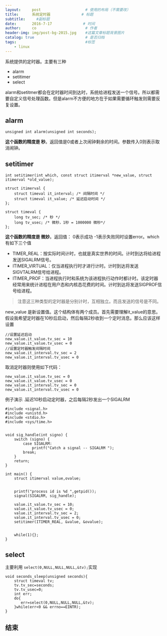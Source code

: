 ```yaml
---
layout:     post                    # 使用的布局（不需要改）
title:      系统定时器              # 标题 
subtitle:     #副标题
date:       2016-7-17              # 时间
author:     co                      # 作者
header-img: img/post-bg-2015.jpg    #这篇文章标题背景图片
catalog: true                       # 是否归档
tags:                               #标签
    - linux
---
```


系统提供的定时器。主要有三种
- alarm
- setitimer
- select

alarm和setitmer都会在定时器时间到达时，系统给进程发送一个信号。所以都需要自定义信号处理函数。但是alarm不方便的地方在于如果需要循环触发则需要反复设置。
## alarm

```
unsigned int alarm(unsigned int seconds);
```

**这个函数的精度是 秒**。返回值是0或者上次闹钟剩余的时间。参数传入0则表示取消闹钟。

## setitimer
```
int setitimer(int which, const struct itimerval *new_value, struct itimerval *old_value);

struct itimerval { 
	struct timeval it_interval; /* 间隔时间 */ 
	struct timeval it_value; /* 延迟启动时间 */ 
}; 

struct timeval { 
	long tv_sec; /* 秒 */ 
	long tv_usec; /* 微秒，1秒 = 1000000 微秒*/ 
}; 
```
**这个函数的精度是 微妙**。返回值： 0表示成功 -1表示失败同时设置error。which有如下三个值
- TIMER_REAL：按实际时间计时，也就是真实世界的时间。计时到达将给进程发送SIGALRM信号。 
- ITIMER_VIRTUAL：仅当进程执行时才进行计时。计时到达将发送SIGVTALRM信号给进程。 
- ITIMER_PROF：当进程执行时和系统为该进程执行动作时都计时。该定时器经常用来统计进程在用户态和内核态花费的时间。计时到达将发送SIGPROF信号给进程。

> 注意这三种类型的定时器是分别计时，互相独立。而且发送的信号是不同。


new_value 是新设置值。这个结构体有两个成员。首先需要理解it_value的意思。假设我希望定时器在10秒后启动，然后每隔2秒收到一个定时消息。那么应该这样设置
```
//设置延迟启动
new_value.it_value.tv_sec = 10
new_value.it_value.tv_usec = 0
//设置定时器触发间隔时间
new_value.it_interval.tv_sec = 2
new_value.it_interval.tv_usec = 0

```
取消定时器则使用如下代码：

```
new_value.it_value.tv_sec = 0
new_value.it_value.tv_usec = 0
new_value.it_interval.tv_sec = 0
new_value.it_interval.tv_usec = 0

``` 
例子演示 .延迟10秒启动定时器，之后每隔2秒发出一个SIGALRM
```
#include <signal.h> 
#include <unistd.h> 
#include <stdio.h> 
#include <sys/time.h> 


void sig_handle(int signo) { 
	switch (signo) { 
		case SIGALRM: 
			printf("Catch a signal -- SIGALRM "); 
		break; 
	} 
	return; 
} 

int main() { 
	struct itimerval value,ovalue; 
	
	
	printf("process id is %d ",getpid()); 
	signal(SIGALRM, sig_handle); 
	
	value.it_value.tv_sec = 10; 
	value.it_value.tv_usec = 0; 
	value.it_interval.tv_sec = 2; 
	value.it_interval.tv_usec = 0; 
	setitimer(ITIMER_REAL, &value, &ovalue); 
	
	
	while(1){};
} 
```

## select
主要利用 `select(0,NULL,NULL,NULL,&tv);`实现

```
void seconds_sleep(unsigned seconds){
    struct timeval tv;
    tv.tv_sec=seconds;
    tv.tv_usec=0;
    int err;
    do{
       err=select(0,NULL,NULL,NULL,&tv);
    }while(err<0 && errno==EINTR);
}
```


## 结束